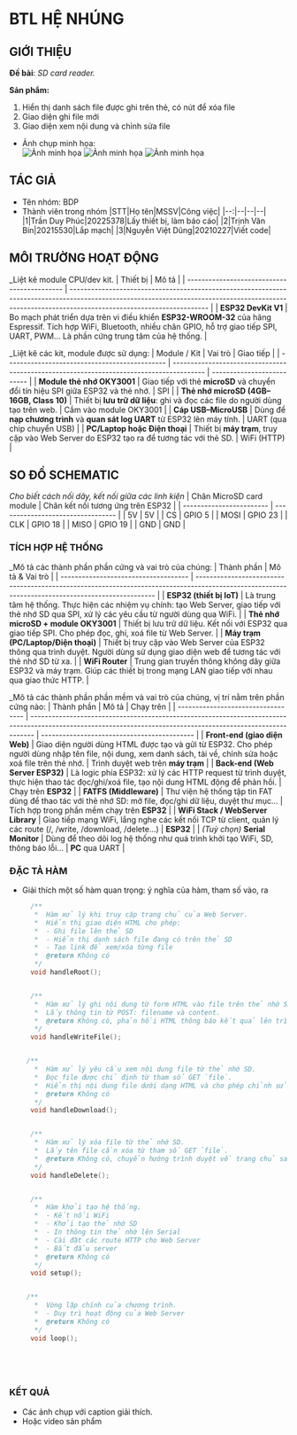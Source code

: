 # BTL HỆ NHÚNG

## GIỚI THIỆU

__Đề bài__: _SD card reader._

__Sản phẩm:__
1. Hiển thị danh sách file được ghi trên thẻ, có nút để xóa file
2. Giao diện ghi file mới
3. Giao diện xem nội dung và chỉnh sửa file
- Ảnh chụp minh họa:\
  ![Ảnh minh họa](https://soict.hust.edu.vn/wp-content/uploads/logo-soict-hust-1-1024x416.png)
  ![Ảnh minh họa](https://soict.hust.edu.vn/wp-content/uploads/logo-soict-hust-1-1024x416.png)
  ![Ảnh minh họa](https://soict.hust.edu.vn/wp-content/uploads/logo-soict-hust-1-1024x416.png)
## TÁC GIẢ

- Tên nhóm: BDP
- Thành viên trong nhóm
  |STT|Họ tên|MSSV|Công việc|
  |--:|--|--|--|
  |1|Trần Duy Phúc|20225378|Lấy thiết bị, làm báo cáo|
  |2|Trịnh Văn Bin|20215530|Lắp mạch|
  |3|Nguyễn Việt Dũng|20210227|Viết code|
## MÔI TRƯỜNG HOẠT ĐỘNG
_Liệt kê module CPU/dev kit.
| Thiết bị                                    | Mô tả                                                                                                                                                                                               |
| ------------------------------------------- | --------------------------------------------------------------------------------------------------------------------------------------------------------------------------------------------------- |
| **ESP32 DevKit V1** | Bo mạch phát triển dựa trên vi điều khiển **ESP32-WROOM-32** của hãng Espressif. Tích hợp WiFi, Bluetooth, nhiều chân GPIO, hỗ trợ giao tiếp SPI, UART, PWM... Là phần cứng trung tâm của hệ thống. |


_Liệt kê các kit, module được sử dụng: 
| Module / Kit                                  | Vai trò                                                                                 | Giao tiếp                  |
| --------------------------------------------- | --------------------------------------------------------------------------------------- | -------------------------- |
| **Module thẻ nhớ OKY3001**                    | Giao tiếp với thẻ **microSD** và chuyển đổi tín hiệu SPI giữa ESP32 và thẻ nhớ.         | SPI                        |
| **Thẻ nhớ microSD (4GB–16GB, Class 10)**      | Thiết bị **lưu trữ dữ liệu**: ghi và đọc các file do người dùng tạo trên web.           | Cắm vào module OKY3001     |
| **Cáp USB–MicroUSB**                          | Dùng để **nạp chương trình** và **quan sát log UART** từ ESP32 lên máy tính.            | UART (qua chip chuyển USB) |
| **PC/Laptop hoặc Điện thoại**                 | Thiết bị **máy trạm**, truy cập vào Web Server do ESP32 tạo ra để tương tác với thẻ SD. | WiFi (HTTP)                |


## SO ĐỒ SCHEMATIC

_Cho biết cách nối dây, kết nối giữa các linh kiện_ 
| Chân MicroSD card module | Chân kết nối tương ứng trên ESP32 |
| ------------------------ | --------------------------------- |
| 5V                       | 5V                                |
| CS                       | GPIO 5                            |
| MOSI                     | GPIO 23                           |
| CLK                      | GPIO 18                           |
| MISO                     | GPIO 19                           |
| GND                      | GND                               |


### TÍCH HỢP HỆ THỐNG
_Mô tả các thành phần phần cứng và vai trò của chúng: 
| Thành phần                           | Mô tả & Vai trò                                                                                                                                  |
| ------------------------------------ | ------------------------------------------------------------------------------------------------------------------------------------------------ |
| **ESP32 (thiết bị IoT)**             | Là trung tâm hệ thống. Thực hiện các nhiệm vụ chính: tạo Web Server, giao tiếp với thẻ nhớ SD qua SPI, xử lý các yêu cầu từ người dùng qua WiFi. |
| **Thẻ nhớ microSD + module OKY3001** | Thiết bị lưu trữ dữ liệu. Kết nối với ESP32 qua giao tiếp SPI. Cho phép đọc, ghi, xoá file từ Web Server.                                        |
| **Máy trạm (PC/Laptop/Điện thoại)**  | Thiết bị truy cập vào Web Server của ESP32 thông qua trình duyệt. Người dùng sử dụng giao diện web để tương tác với thẻ nhớ SD từ xa.            |
| **WiFi Router**                      | Trung gian truyền thông không dây giữa ESP32 và máy trạm. Giúp các thiết bị trong mạng LAN giao tiếp với nhau qua giao thức HTTP.                |

  _Mô tả các thành phần phần mềm và vai trò của chúng, vị trí nằm trên phần cứng nào:
  | Thành phần                         | Mô tả                                                                                                                                                         | Chạy trên                                   |
| ---------------------------------- | ------------------------------------------------------------------------------------------------------------------------------------------------------------- | ------------------------------------------- |
| **Front-end (giao diện Web)**      | Giao diện người dùng HTML được tạo và gửi từ ESP32. Cho phép người dùng nhập tên file, nội dung, xem danh sách, tải về, chỉnh sửa hoặc xoá file trên thẻ nhớ. | Trình duyệt web trên **máy trạm**           |
| **Back-end (Web Server ESP32)**    | Là logic phía ESP32: xử lý các HTTP request từ trình duyệt, thực hiện thao tác đọc/ghi/xoá file, tạo nội dung HTML động để phản hồi.                          | Chạy trên **ESP32**                         |
| **FATFS (Middleware)**             | Thư viện hệ thống tập tin FAT dùng để thao tác với thẻ nhớ SD: mở file, đọc/ghi dữ liệu, duyệt thư mục...                                                     | Tích hợp trong phần mềm chạy trên **ESP32** |
| **WiFi Stack / WebServer Library** | Giao tiếp mạng WiFi, lắng nghe các kết nối TCP từ client, quản lý các route (/, /write, /download, /delete...)                                                | **ESP32**                                   |
| *(Tuỳ chọn)* **Serial Monitor**    | Dùng để theo dõi log hệ thống như quá trình khởi tạo WiFi, SD, thông báo lỗi...                                                                               | **PC** qua UART                             |



### ĐẶC TẢ HÀM

- Giải thích một số hàm quan trọng: ý nghĩa của hàm, tham số vào, ra

  ```C
    /**
     *  Hàm xử lý khi truy cập trang chủ của Web Server.
     *  Hiển thị giao diện HTML cho phép:
     *  - Ghi file lên thẻ SD
     *  - Hiển thị danh sách file đang có trên thẻ SD
     *  - Tạo link để xem/xóa từng file
     *  @return Không có
     */
    void handleRoot();


    /**
     *  Hàm xử lý ghi nội dung từ form HTML vào file trên thẻ nhớ SD.
     *  Lấy thông tin từ POST: filename và content.
     *  @return Không có, phản hồi HTML thông báo kết quả lên trình duyệt
     */
    void handleWriteFile();


   /**
     *  Hàm xử lý yêu cầu xem nội dung file từ thẻ nhớ SD.
     *  Đọc file được chỉ định từ tham số GET `file`.
     *  Hiển thị nội dung file dưới dạng HTML và cho phép chỉnh sửa rồi lưu lại.
     *  @return Không có
     */
    void handleDownload();


    /**
     *  Hàm xử lý xóa file từ thẻ nhớ SD.
     *  Lấy tên file cần xóa từ tham số GET `file`.
     *  @return Không có, chuyển hướng trình duyệt về trang chủ sau khi xóa
     */
    void handleDelete();


    /**
     *  Hàm khởi tạo hệ thống.
     *  - Kết nối WiFi
     *  - Khởi tạo thẻ nhớ SD
     *  - In thông tin thẻ nhớ lên Serial
     *  - Cài đặt các route HTTP cho Web Server
     *  - Bắt đầu server
     *  @return Không có
     */
    void setup();


   /**
     *  Vòng lặp chính của chương trình.
     *  - Duy trì hoạt động của Web Server
     *  @return Không có
     */
    void loop();

  

 
  ```
  
### KẾT QUẢ

- Các ảnh chụp với caption giải thích.
- Hoặc video sản phẩm
